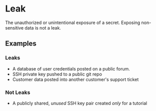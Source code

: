 # Leak

The unauthorized or unintentional exposure of a secret. Exposing
non-sensitive data is not a leak.

## Examples

### Leaks

* A database of user credentials posted on a public forum.
* SSH private key pushed to a public git repo
* Customer data posted into another customer's support ticket

### Not Leaks

* A publicly shared, _unused_ SSH key pair created _only_ for a tutorial
